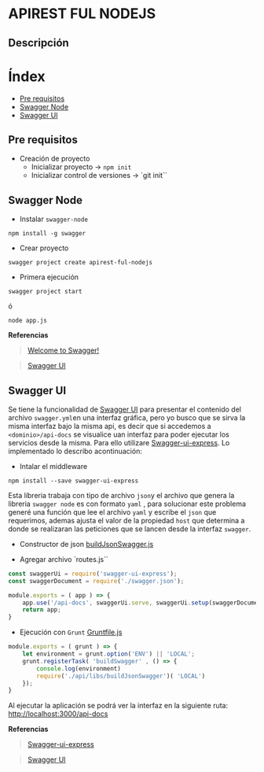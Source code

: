 APIREST FUL NODEJS
===

## Descripción



# Índex
* [Pre requisitos](#pre-requisitos)
* [Swagger Node](#swagger-node)
* [Swagger UI](#swagger-ui)

## Pre requisitos

* Creación de proyecto
    * Inicializar proyecto -> `npm init`
    * Inicializar control de versiones -> `git init``

## Swagger Node

* Instalar `swagger-node`
```
npm install -g swagger
```

* Crear proyecto
```
swagger project create apirest-ful-nodejs
```
* Primera ejecución
```
swagger project start
```
ó
```
node app.js
```

**Referencias**

> [Welcome to Swagger!](https://github.com/swagger-api/swagger-node/blob/master/docs/README.md)

> [Swagger UI](https://github.com/swagger-api/swagger-ui)

## Swagger UI

Se tiene la funcionalidad de [Swagger UI](https://github.com/swagger-api/swagger-ui) para presentar el contenido del archivo `swagger.yml`en una interfaz gráfica, pero yo busco que se sirva la misma interfaz bajo la misma api, es decir que si accedemos a `<dominio>/api-docs` se visualice uan interfaz para poder ejecutar los servicios desde la misma. Para ello utilizare [Swagger-ui-express](https://github.com/scottie1984/swagger-ui-express). Lo implementado lo describo acontinuación:

* Intalar el middleware

```
npm install --save swagger-ui-express
```

Esta líbreria trabaja con tipo de archivo `json`y el archivo que genera la libreria `swagger node` es con formato `yaml` , para solucionar este problema generé una función que lee el archivo `yaml` y escribe el `json` que requerimos, ademas ajusta el valor de la propiedad `host` que determina a donde se realizaran las peticiones que se lancen desde la interfaz `swagger`.

* Constructor de json [buildJsonSwagger.js](api/libs/buildJsonSwagger.js)

* Agregar archivo `routes.js``
```javascript
const swaggerUi = require('swagger-ui-express');
const swaggerDocument = require('./swagger.json');

module.exports = ( app ) => {
    app.use('/api-docs', swaggerUi.serve, swaggerUi.setup(swaggerDocument));
    return app;
}
```

* Ejecución con `Grunt` [Gruntfile.js](Gruntfile.js)
```javascript
module.exports = ( grunt ) => {
    let environment = grunt.option('ENV') || 'LOCAL';
    grunt.registerTask( 'buildSwagger' , () => {
        console.log(environment)
        require('./api/libs/buildJsonSwagger')( 'LOCAL')
    });
}
```

Al ejecutar la aplicación se podrá ver la interfaz en la siguiente ruta: [http://localhost:3000/api-docs](http://localhost:3000/api-docs)

**Referencias**

> [Swagger-ui-express](https://github.com/scottie1984/swagger-ui-express)

> [Swagger UI](https://github.com/swagger-api/swagger-ui)